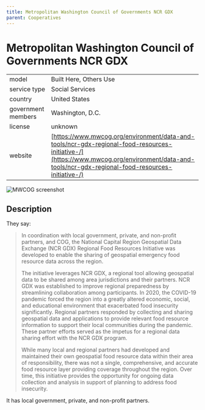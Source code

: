 ```yaml
---
title: Metropolitan Washington Council of Governments NCR GDX
parent: Cooperatives
---
```


# Metropolitan Washington Council of Governments NCR GDX

|                   |                                          |
|:------------------|:-----------------------------------------|
| model             | Built Here, Others Use
| service type      | Social Services
| country           | United States
| government members| Washington, D.C.
| license           | unknown
| website           | [https://www.mwcog.org/environment/data-and-tools/ncr-gdx-regional-food-resources-initiative-/](https://www.mwcog.org/environment/data-and-tools/ncr-gdx-regional-food-resources-initiative-/)

![MWCOG screenshot](images/MWCOG.jpg)

## Description
They say:

>In coordination with local government, private, and non-profit partners, and COG, the National Capital Region Geospatial Data Exchange (NCR GDX) Regional Food Resources Initiative was developed to enable the sharing of geospatial emergency food resource data across the region.
>
>The initiative leverages NCR GDX, a regional tool allowing geospatial data to be shared among area jurisdictions and their partners. NCR GDX was established to improve regional preparedness by streamlining collaboration among participants. In 2020, the COVID-19 pandemic forced the region into a greatly altered economic, social, and educational environment that exacerbated food insecurity significantly. Regional partners responded by collecting and sharing geospatial data and applications to provide relevant food resource information to support their local communities during the pandemic. These partner efforts served as the impetus for a regional data sharing effort with the NCR GDX program.
>
>While many local and regional partners had developed and maintained their own geospatial food resource data within their area of responsibility, there was not a single, comprehensive, and accurate food resource layer providing coverage throughout the region. Over time, this initiative provides the opportunity for ongoing data collection and analysis in support of planning to address food insecurity.

It has local government, private, and non-profit partners.
